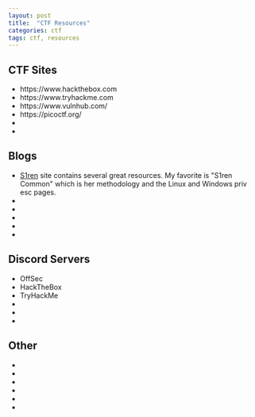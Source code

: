 ```yaml
---
layout: post
title:  "CTF Resources"
categories: ctf
tags: ctf, resources
---
```

<H2>CTF Sites</H2>
<ul>
<li>https://www.hackthebox.com</li>
<li>https://www.tryhackme.com</li>
<li>https://www.vulnhub.com/</li>
<li>https://picoctf.org/</li>
<li></li>
<li></li>
</ul>

<H2>Blogs</H2>
<ul>
<li><a href="https://sirensecurity.io/blog/home/">S1ren</a> site contains several great resources. My favorite is "S1ren Common" which is her methodology and the Linux and Windows priv esc pages.</li>
<li></li>
<li></li>
<li></li>
<li></li>
<li></li>
</ul>

<H2>Discord Servers</H2>
<ul>
<li>OffSec</li>
<li>HackTheBox</li>
<li>TryHackMe</li>
<li></li>
<li></li>
<li></li>
</ul>

<H2>Other</H2>
<ul>
<li></li>
<li></li>
<li></li>
<li></li>
<li></li>
<li></li>
</ul>